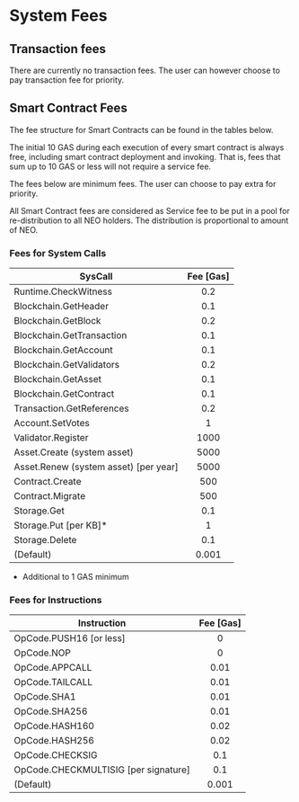 # System Fees

## Transaction fees

There are currently no transaction fees. The user can however choose to pay transaction fee for priority.

## Smart Contract Fees

The fee structure for Smart Contracts can be found in the tables below.

The initial 10 GAS during each execution of every smart contract is always free, including smart contract deployment and invoking. That is, fees that sum up to 10 GAS or less will not require a service fee.

The fees below are minimum fees. The user can choose to pay extra for priority.

All Smart Contract fees are considered as Service fee to be put in a pool for re-distribution to all NEO holders. The distribution is proportional to amount of NEO.

### Fees for System Calls

| SysCall                               | Fee [Gas] |
| ------------------------------------- | :-------: |
| Runtime.CheckWitness                  |    0.2    |
| Blockchain.GetHeader                  |    0.1    |
| Blockchain.GetBlock                   |    0.2    |
| Blockchain.GetTransaction             |    0.1    |
| Blockchain.GetAccount                 |    0.1    |
| Blockchain.GetValidators              |    0.2    |
| Blockchain.GetAsset                   |    0.1    |
| Blockchain.GetContract                |    0.1    |
| Transaction.GetReferences             |    0.2    |
| Account.SetVotes                      |     1     |
| Validator.Register                    |   1000    |
| Asset.Create (system asset)           |   5000    |
| Asset.Renew (system asset) [per year] |   5000    |
| Contract.Create                       |    500    |
| Contract.Migrate                      |    500    |
| Storage.Get                           |    0.1    |
| Storage.Put [per KB]*                 |     1     |
| Storage.Delete                        |    0.1    |
| (Default)                             |   0.001   |

* Additional to 1 GAS minimum

### Fees for Instructions

| Instruction                          | Fee [Gas] |
| ------------------------------------ | :-------: |
| OpCode.PUSH16 [or less]              |     0     |
| OpCode.NOP                           |     0     |
| OpCode.APPCALL                       |   0.01    |
| OpCode.TAILCALL                      |   0.01    |
| OpCode.SHA1                          |   0.01    |
| OpCode.SHA256                        |   0.01    |
| OpCode.HASH160                       |   0.02    |
| OpCode.HASH256                       |   0.02    |
| OpCode.CHECKSIG                      |    0.1    |
| OpCode.CHECKMULTISIG [per signature] |    0.1    |
| (Default)                            |   0.001   |

